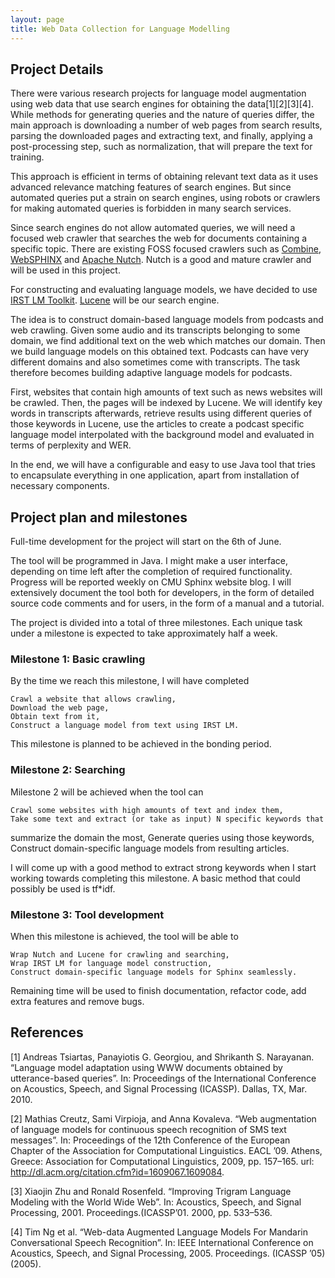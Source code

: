 ```yaml
---
layout: page 
title: Web Data Collection for Language Modelling
---
```


## Project Details

There were various research projects for language model augmentation using web 
data that use search engines for obtaining the data[1][2][3][4]. While methods 
for generating queries and the nature of queries differ, the main approach is 
downloading a number of web pages from search results, parsing the downloaded 
pages and extracting text, and finally, applying a post-processing step, such 
as normalization, that will prepare the text for training.

This approach is efficient in terms of obtaining relevant text data as it uses 
advanced relevance matching features of search engines. But since automated 
queries put a strain on search engines, using robots or crawlers for making 
automated queries is forbidden in many search services.

Since search engines do not allow automated queries, we will need a focused web 
crawler that searches the web for documents containing a specific topic. There 
are existing FOSS focused crawlers such as 
[Combine](http://combine.it.lth.se/), 
[WebSPHINX](http://www.cs.cmu.edu/~rcm/websphinx/) and [Apache 
Nutch](http://nutch.apache.org/). Nutch is a good and mature crawler and will 
be used in this project.

For constructing and evaluating language models, we have decided to use [IRST 
LM Toolkit](http://sourceforge.net/projects/irstlm/). 
[Lucene](http://lucene.apache.org/core/) will be our search engine.

The idea is to construct domain-based language models from podcasts and web 
crawling. Given some audio and its transcripts belonging to some domain, we 
find additional text on the web which matches our domain. Then we build 
language models on this obtained text. Podcasts can have very different domains 
and also sometimes come with transcripts. The task therefore becomes building 
adaptive language models for podcasts. 

First, websites that contain high amounts of text such as news websites will be 
crawled. Then, the pages will be indexed by Lucene. We will identify key words 
in transcripts afterwards, retrieve results using different queries of those 
keywords in Lucene, use the articles to create a podcast specific language 
model interpolated with the background model and evaluated in terms of 
perplexity and WER.

In the end, we will have a configurable and easy to use Java tool that tries to 
encapsulate everything in one application, apart from installation of necessary 
components.

## Project plan and milestones

Full-time development for the project will start on the 6th of June.

The tool will be programmed in Java. I might make a user interface, depending 
on time left after the completion of required functionality. Progress will be 
reported weekly on CMU Sphinx website blog. I will extensively document the 
tool both for developers, in the form of detailed source code comments and for 
users, in the form of a manual and a tutorial.

The project is divided into a total of three milestones. Each unique task under 
a milestone is expected to take approximately half a week. 

### Milestone 1: Basic crawling

By the time we reach this milestone, I will have completed

    Crawl a website that allows crawling,
    Download the web page,
    Obtain text from it,
    Construct a language model from text using IRST LM.

This milestone is planned to be achieved in the bonding period.

### Milestone 2: Searching

Milestone 2 will be achieved when the tool can

    Crawl some websites with high amounts of text and index them,
    Take some text and extract (or take as input) N specific keywords that 
summarize the domain the most,
    Generate queries using those keywords,
    Construct domain-specific language models from resulting articles.
    
I will come up with a good method to extract strong keywords when I start 
working towards completing this milestone. A basic method that could possibly 
be used is tf*idf.

### Milestone 3: Tool development

When this milestone is achieved, the tool will be able to

    Wrap Nutch and Lucene for crawling and searching,
    Wrap IRST LM for language model construction,
    Construct domain-specific language models for Sphinx seamlessly.
    
Remaining time will be used to finish documentation, refactor code, add extra 
features and remove bugs.

## References

[1] Andreas Tsiartas, Panayiotis G. Georgiou, and Shrikanth S. Narayanan. 
“Language model adaptation using WWW documents obtained by utterance-based 
queries”. In: Proceedings of the International Conference on Acoustics, Speech, 
and Signal Processing (ICASSP). Dallas, TX, Mar. 2010.

[2] Mathias Creutz, Sami Virpioja, and Anna Kovaleva. “Web augmentation of 
language models for continuous speech recognition of SMS text messages”. In: 
Proceedings of the 12th Conference of the European Chapter of the Association 
for Computational Linguistics. EACL ’09. Athens, Greece: Association for 
Computational Linguistics, 2009, pp. 157–165. url: 
<http://dl.acm.org/citation.cfm?id=1609067.1609084>.

[3] Xiaojin Zhu and Ronald Rosenfeld. “Improving Trigram Language Modeling with 
the World Wide Web”. In: Acoustics, Speech, and Signal Processing, 2001. 
Proceedings.(ICASSP’01. 2000, pp. 533–536.

[4] Tim Ng et al. “Web-data Augmented Language Models For Mandarin 
Conversational Speech Recognition”. In: IEEE International Conference on 
Acoustics, Speech, and Signal Processing, 2005. Proceedings. (ICASSP ’05) 
(2005).
